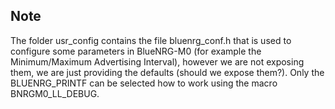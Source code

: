 ## Note

The folder usr_config contains the file bluenrg_conf.h that is used to configure some parameters in BlueNRG-M0 (for example the Minimum/Maximum Advertising Interval), however we are not exposing them, we are just providing the defaults (should we expose them?). Only the BLUENRG_PRINTF can be selected how to work using the macro BNRGM0_LL_DEBUG.
